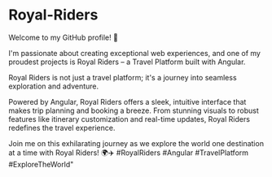 # Royal-Riders
Welcome to my GitHub profile! 🚀

I'm passionate about creating exceptional web experiences, and one of my proudest projects is Royal Riders – a Travel Platform built with Angular.

Royal Riders is not just a travel platform; it's a journey into seamless exploration and adventure. 

Powered by Angular, Royal Riders offers a sleek, intuitive interface that makes trip planning and booking a breeze. From stunning visuals to robust features like itinerary customization and real-time updates, Royal Riders redefines the travel experience.

Join me on this exhilarating journey as we explore the world one destination at a time with Royal Riders! 🌍✈️ #RoyalRiders #Angular #TravelPlatform #ExploreTheWorld"
